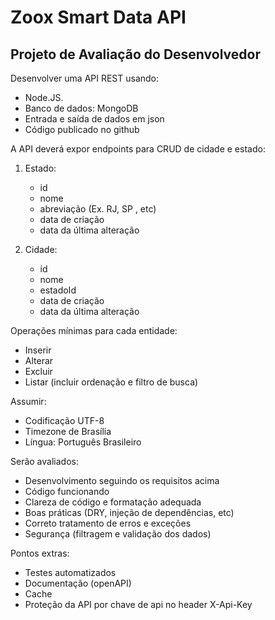 # Zoox Smart Data API
## Projeto de Avaliação do Desenvolvedor

Desenvolver uma API REST usando:
- Node.JS.
- Banco de dados: MongoDB
- Entrada e saída de dados em json
- Código publicado no github

A API deverá expor endpoints para CRUD de cidade e estado:
1. Estado:
   - id
   - nome
   - abreviação (Ex. RJ, SP , etc)
   - data de criação
   - data da última alteração

2. Cidade:
   - id
   - nome
   - estadoId
   - data de criação
   - data da última alteração

Operações mínimas para cada entidade:
- Inserir
- Alterar
- Excluir
- Listar (incluir ordenação e filtro de busca)

Assumir:
- Codificação UTF-8
- Timezone de Brasília
- Língua: Português Brasileiro

Serão avaliados:
- Desenvolvimento seguindo os requisitos acima
- Código funcionando
- Clareza de código e formatação adequada
- Boas práticas (DRY, injeção de dependências, etc)
- Correto tratamento de erros e exceções
- Segurança (filtragem e validação dos dados)

Pontos extras:
- Testes automatizados
- Documentação (openAPI)
- Cache
- Proteção da API por chave de api no header X-Api-Key
